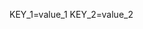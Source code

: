 <!-- layout:code post: env-vars_assign-environment-variables-for-deployment -->


KEY&#95;1=value&#95;1
KEY&#95;2=value&#95;2
